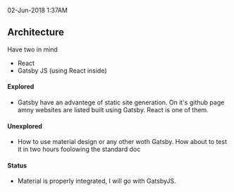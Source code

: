 02-Jun-2018 1:37AM

## Architecture

Have two in mind

* React
* Gatsby JS (using React inside)

#### Explored

* Gatsby have an advantege of static site generation. On it's github page amny websites are listed built using Gatsby. React is one of them.

#### Unexplored

* How to use material design or any other woth Gatsby. How about to test it in two hours foolowing the standard doc

#### Status

* Material is properly integrated, I will go with GatsbyJS.
